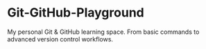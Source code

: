# Git-GitHub-Playground
My personal Git &amp; GitHub learning space. From basic commands to advanced version control workflows.
